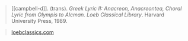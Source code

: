> [[campbell-d]]. (trans). *Greek Lyric II: Anacreon, Anacreontea, Choral Lyric from Olympis to Alcman. Loeb Classical Library*. Harvard University Press, 1989. 

> [loebclassics.com](https://www.loebclassics.com/view/alcman-fragments/1988/pb_LCL143.425.xml)